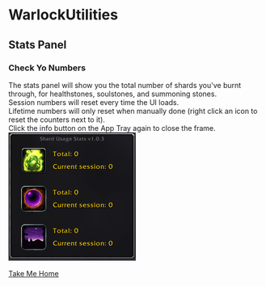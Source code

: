 # WarlockUtilities  

## Stats Panel

### Check Yo Numbers  

The stats panel will show you the total number of shards you've burnt through, for healthstones, soulstones, and summoning stones.  
Session numbers will reset every time the UI loads.  
Lifetime numbers will only reset when manually done (right click an icon to reset the counters next to it).  
Click the info button on the App Tray again to close the frame.  
![StatsPanel - Usage](https://github.com/kylefortin/WarlockUtilities/blob/3.4.0/Images/StatsPanel.png?raw=true)  

[Take Me Home](https://github.com/kylefortin/WarlockUtilities/blob/3.4.0/README.md)